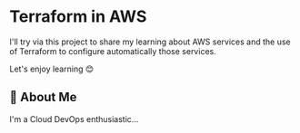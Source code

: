 <!-- @format -->

# Terraform in AWS

I'll try via this project to share my learning about AWS services and the use of Terraform to configure automatically those services.

Let's enjoy learning 😊

## 🚀 About Me

I'm a Cloud DevOps enthusiastic...

